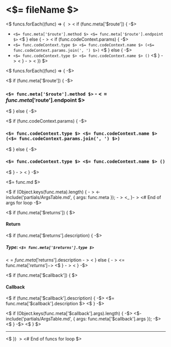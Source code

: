 # <$= fileName $>

<$ funcs.forEach((func) => {  $>
<$ if (func.meta['$route']) { -$>
- ``` <$= func.meta['$route'].method $> <$= func.meta['$route'].endpoint $> ```
<$ } else { -$>
<$ if (func.codeContext.params) { -$>
- ``` <$= func.codeContext.type $> <$= func.codeContext.name $> (<$= func.codeContext.params.join(', ') $>) ```
<$ } else { -$>
- ``` <$= func.codeContext.type $> <$= func.codeContext.name $> () ```
<$ } -$>
<$ } -$>
<$ }) $>


<$ funcs.forEach((func) => { -$>

<$ if (func.meta['$route']) { -$>
### ``` <$= func.meta['$route'].method $> ``` - <$= func.meta['$route'].endpoint $>
<$ } else { -$>

<$ if (func.codeContext.params) { -$>
### ``` <$= func.codeContext.type $> <$= func.codeContext.name $> (<$= func.codeContext.params.join(', ') $>) ```
<$ } else { -$>
### ``` <$= func.codeContext.type $> <$= func.codeContext.name $> () ```
<$ } -$>
<$ } -$>

<$= func.md $>

<$ if (Object.keys(func.meta).length) { -$>
<$- include('partials/ArgsTable.md', { args: func.meta }); -$>
<$_ }-$><$# End of args for loop -$>

<$ if (func.meta['$returns']) { $>
#### Return
<$ if (func.meta['$returns'].description) { -$>
##### Type: ``` <$= func.meta['$returns'].type $> ```
<$= func.meta['$returns'].description -$>
<$ } else { -$> 
<$= func.meta['$returns'] -$>
<$ } -$>
<$ } -$>

<$ if (func.meta['$callback']) { $>
#### Callback
<$ if (func.meta['$callback'].description) { -$>
<$= func.meta['$callback'].description $>
<$ } -$>

<$ if (Object.keys(func.meta['$callback'].args).length) { -$>
<$- include('partials/ArgsTable.md', { args: func.meta['$callback'].args }); -$>
<$ } -$>
<$ } $>

---

<$ }) $><$# End of funcs for loop $>